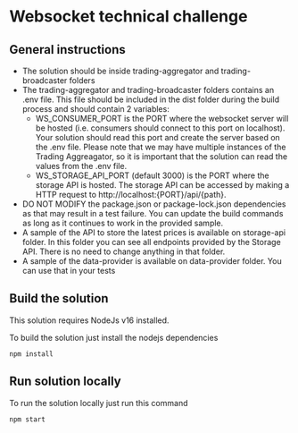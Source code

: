 # Websocket technical challenge

## General instructions

* The solution should be inside trading-aggregator and trading-broadcaster folders
* The trading-aggregator and trading-broadcaster folders contains an .env file. This file should be included in the dist folder during the build process and should contain 2 variables:
  * WS_CONSUMER_PORT is the PORT where the websocket server will be hosted (i.e. consumers should connect to this port on localhost). Your solution should read this port and create the server based on the .env file. Please note that we may have multiple instances of the Trading Aggreagator, so it is important that the solution can read the values from the .env file.
  * WS_STORAGE_API_PORT (default 3000) is the PORT where the storage API is hosted. The storage API can be accessed by making a HTTP request to http://localhost:{PORT}/api/{path}.
* DO NOT MODIFY the package.json or package-lock.json dependencies as that may result in a test failure. You can update the build commands as long as it continues to work in the provided sample.
* A sample of the API to store the latest prices is available on storage-api folder. In this folder you can see all endpoints provided by the Storage API. There is no need to change anything in that folder.
* A sample of the data-provider is available on data-provider folder. You can use that in your tests

## Build the solution
This solution requires NodeJs v16 installed.

To build the solution just install the nodejs dependencies
```shell
npm install
```

## Run solution locally
To run the solution locally just run this command

```shell
npm start
```


